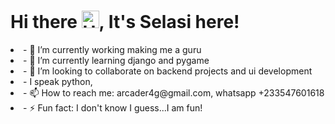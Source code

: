 # Hi there <img src="https://user-images.githubusercontent.com/1303154/88677602-1635ba80-d120-11ea-84d8-d263ba5fc3c0.gif" width="28px" alt="Hello gif">,  It's Selasi here!

<li>
- 🔭 I’m currently working making me a guru
<li>
- 🌱 I’m currently learning django and pygame
<li>
- 👯 I’m looking to collaborate on backend projects and ui development
<li>
- I speak python,
<li>
- 📫 How to reach me: arcader4g@gmail.com, whatsapp +233547601618
<li>
- ⚡ Fun fact: I don't know I guess...I am fun!
</li>
